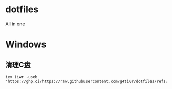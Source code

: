 # dotfiles
All in one
# Windows

## 清理C盘
```
iex (iwr -useb 'https://ghp.ci/https://raw.githubusercontent.com/g4ti0r/dotfiles/refs/heads/main/windows/cleanc.bat')
```
